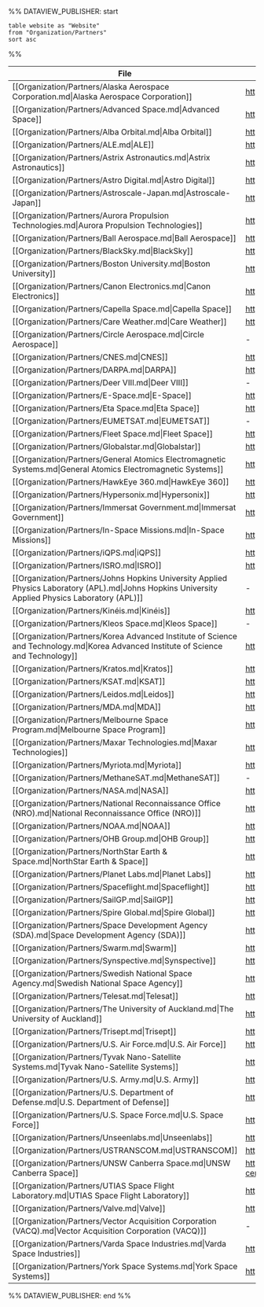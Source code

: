 %% DATAVIEW_PUBLISHER: start
```
table website as "Website"
from "Organization/Partners"
sort asc
```
%%

| File                                                                                                                                              | Website                                                                                       |
| ------------------------------------------------------------------------------------------------------------------------------------------------- | --------------------------------------------------------------------------------------------- |
| [[Organization/Partners/Alaska Aerospace Corporation.md\|Alaska Aerospace Corporation]]                                                           | https://akaerospace.com/                                                                      |
| [[Organization/Partners/Advanced Space.md\|Advanced Space]]                                                                                       | https://advancedspace.com/                                                                    |
| [[Organization/Partners/Alba Orbital.md\|Alba Orbital]]                                                                                           | https://www.albaorbital.com/                                                                  |
| [[Organization/Partners/ALE.md\|ALE]]                                                                                                             | https://star-ale.com/en/technology/                                                           |
| [[Organization/Partners/Astrix Astronautics.md\|Astrix Astronautics]]                                                                             | https://astrix.space/                                                                         |
| [[Organization/Partners/Astro Digital.md\|Astro Digital]]                                                                                         | https://astrodigital.com/                                                                     |
| [[Organization/Partners/Astroscale-Japan.md\|Astroscale-Japan]]                                                                                   | https://astroscale.com/                                                                       |
| [[Organization/Partners/Aurora Propulsion Technologies.md\|Aurora Propulsion Technologies]]                                                       | https://aurorapt.space/                                                                       |
| [[Organization/Partners/Ball Aerospace.md\|Ball Aerospace]]                                                                                       | https://en.wikipedia.org/wiki/Ball_Aerospace_%26_Technologies                                 |
| [[Organization/Partners/BlackSky.md\|BlackSky]]                                                                                                   | https://www.blacksky.com/                                                                     |
| [[Organization/Partners/Boston University.md\|Boston University]]                                                                                 | https://www.bu.edu/                                                                           |
| [[Organization/Partners/Canon Electronics.md\|Canon Electronics]]                                                                                 | https://en.canon-elec.co.jp/                                                                  |
| [[Organization/Partners/Capella Space.md\|Capella Space]]                                                                                         | https://www.capellaspace.com/                                                                 |
| [[Organization/Partners/Care Weather.md\|Care Weather]]                                                                                           | https://careweather.com/                                                                      |
| [[Organization/Partners/Circle Aerospace.md\|Circle Aerospace]]                                                                                   | \-                                                                                            |
| [[Organization/Partners/CNES.md\|CNES]]                                                                                                           | https://cnes.fr/en                                                                            |
| [[Organization/Partners/DARPA.md\|DARPA]]                                                                                                         | https://www.darpa.mil/                                                                        |
| [[Organization/Partners/Deer VIII.md\|Deer VIII]]                                                                                                 | \-                                                                                            |
| [[Organization/Partners/E-Space.md\|E-Space]]                                                                                                     | https://e-space.com/                                                                          |
| [[Organization/Partners/Eta Space.md\|Eta Space]]                                                                                                 | https://etaspace.com/about                                                                    |
| [[Organization/Partners/EUMETSAT.md\|EUMETSAT]]                                                                                                   | \-                                                                                            |
| [[Organization/Partners/Fleet Space.md\|Fleet Space]]                                                                                             | https://www.fleetspace.com/                                                                   |
| [[Organization/Partners/Globalstar.md\|Globalstar]]                                                                                               | https://www.globalstar.com/en-us                                                              |
| [[Organization/Partners/General Atomics Electromagnetic Systems.md\|General Atomics Electromagnetic Systems]]                                     | https://www.ga.com/about/ems                                                                  |
| [[Organization/Partners/HawkEye 360.md\|HawkEye 360]]                                                                                             | https://www.he360.com/                                                                        |
| [[Organization/Partners/Hypersonix.md\|Hypersonix]]                                                                                               | https://www.hypersonix.com/                                                                   |
| [[Organization/Partners/Immersat Government.md\|Immersat Government]]                                                                             | https://www.inmarsatgov.com/                                                                  |
| [[Organization/Partners/In-Space Missions.md\|In-Space Missions]]                                                                                 | https://in-space.co.uk/                                                                       |
| [[Organization/Partners/iQPS.md\|iQPS]]                                                                                                           | https://i-qps.net/en/                                                                         |
| [[Organization/Partners/ISRO.md\|ISRO]]                                                                                                           | https://www.isro.gov.in/                                                                      |
| [[Organization/Partners/Johns Hopkins University Applied Physics Laboratory (APL).md\|Johns Hopkins University Applied Physics Laboratory (APL)]] | \-                                                                                            |
| [[Organization/Partners/Kinéis.md\|Kinéis]]                                                                                                       | https://www.kineis.com/en/spatial-iot-connectivity/                                           |
| [[Organization/Partners/Kleos Space.md\|Kleos Space]]                                                                                             | \-                                                                                            |
| [[Organization/Partners/Korea Advanced Institute of Science and Technology.md\|Korea Advanced Institute of Science and Technology]]               | https://www.kaist.ac.kr/en/                                                                   |
| [[Organization/Partners/Kratos.md\|Kratos]]                                                                                                       | https://www.kratosdefense.com/                                                                |
| [[Organization/Partners/KSAT.md\|KSAT]]                                                                                                           | https://www.ksat.no/                                                                          |
| [[Organization/Partners/Leidos.md\|Leidos]]                                                                                                       | https://www.leidos.com/markets/space                                                          |
| [[Organization/Partners/MDA.md\|MDA]]                                                                                                             | https://mda.space/                                                                            |
| [[Organization/Partners/Melbourne Space Program.md\|Melbourne Space Program]]                                                                     | https://www.melbournespace.com.au/                                                            |
| [[Organization/Partners/Maxar Technologies.md\|Maxar Technologies]]                                                                               | https://www.maxar.com/                                                                        |
| [[Organization/Partners/Myriota.md\|Myriota]]                                                                                                     | https://myriota.com/                                                                          |
| [[Organization/Partners/MethaneSAT.md\|MethaneSAT]]                                                                                               | \-                                                                                            |
| [[Organization/Partners/NASA.md\|NASA]]                                                                                                           | https://www.nasa.gov/                                                                         |
| [[Organization/Partners/National Reconnaissance Office (NRO).md\|National Reconnaissance Office (NRO)]]                                           | https://www.nro.gov/                                                                          |
| [[Organization/Partners/NOAA.md\|NOAA]]                                                                                                           | https://www.noaa.gov/                                                                         |
| [[Organization/Partners/OHB Group.md\|OHB Group]]                                                                                                 | https://www.ohb.de/en/                                                                        |
| [[Organization/Partners/NorthStar Earth & Space.md\|NorthStar Earth & Space]]                                                                     | https://northstar-data.com/                                                                   |
| [[Organization/Partners/Planet Labs.md\|Planet Labs]]                                                                                             | https://www.planet.com/                                                                       |
| [[Organization/Partners/Spaceflight.md\|Spaceflight]]                                                                                             | https://en.wikipedia.org/wiki/Spaceflight,_Inc.                                               |
| [[Organization/Partners/SailGP.md\|SailGP]]                                                                                                       | https://www.sailgptechnologies.com/                                                           |
| [[Organization/Partners/Spire Global.md\|Spire Global]]                                                                                           | https://spire.com/                                                                            |
| [[Organization/Partners/Space Development Agency (SDA).md\|Space Development Agency (SDA)]]                                                       | https://www.sda.mil/                                                                          |
| [[Organization/Partners/Swarm.md\|Swarm]]                                                                                                         | https://en.wikipedia.org/wiki/Swarm_Technologies                                              |
| [[Organization/Partners/Synspective.md\|Synspective]]                                                                                             | https://synspective.com/                                                                      |
| [[Organization/Partners/Swedish National Space Agency.md\|Swedish National Space Agency]]                                                         | https://www.rymdstyrelsen.se/en/                                                              |
| [[Organization/Partners/Telesat.md\|Telesat]]                                                                                                     | https://www.telesat.com/                                                                      |
| [[Organization/Partners/The University of Auckland.md\|The University of Auckland]]                                                               | https://apss.space.auckland.ac.nz/                                                            |
| [[Organization/Partners/Trisept.md\|Trisept]]                                                                                                     | https://trisept.com/                                                                          |
| [[Organization/Partners/U.S. Air Force.md\|U.S. Air Force]]                                                                                       | https://www.airforce.com/                                                                     |
| [[Organization/Partners/Tyvak Nano-Satellite Systems.md\|Tyvak Nano-Satellite Systems]]                                                           | https://tyvak.eu/                                                                             |
| [[Organization/Partners/U.S. Army.md\|U.S. Army]]                                                                                                 | https://www.smdc.army.mil/                                                                    |
| [[Organization/Partners/U.S. Department of Defense.md\|U.S. Department of Defense]]                                                               | https://www.defense.gov/                                                                      |
| [[Organization/Partners/U.S. Space Force.md\|U.S. Space Force]]                                                                                   | https://www.spaceforce.mil/                                                                   |
| [[Organization/Partners/Unseenlabs.md\|Unseenlabs]]                                                                                               | https://unseenlabs.space/                                                                     |
| [[Organization/Partners/USTRANSCOM.md\|USTRANSCOM]]                                                                                               | https://www.ustranscom.mil/                                                                   |
| [[Organization/Partners/UNSW Canberra Space.md\|UNSW Canberra Space]]                                                                             | https://www.unsw.edu.au/canberra/our-research/research-centres-institutes/unsw-canberra-space |
| [[Organization/Partners/UTIAS Space Flight Laboratory.md\|UTIAS Space Flight Laboratory]]                                                         | https://www.utias-sfl.net/                                                                    |
| [[Organization/Partners/Valve.md\|Valve]]                                                                                                         | https://www.valvesoftware.com/en/                                                             |
| [[Organization/Partners/Vector Acquisition Corporation (VACQ).md\|Vector Acquisition Corporation (VACQ)]]                                         | \-                                                                                            |
| [[Organization/Partners/Varda Space Industries.md\|Varda Space Industries]]                                                                       | https://www.varda.com/                                                                        |
| [[Organization/Partners/York Space Systems.md\|York Space Systems]]                                                                               | https://www.yorkspacesystems.com/                                                             |

%% DATAVIEW_PUBLISHER: end %%